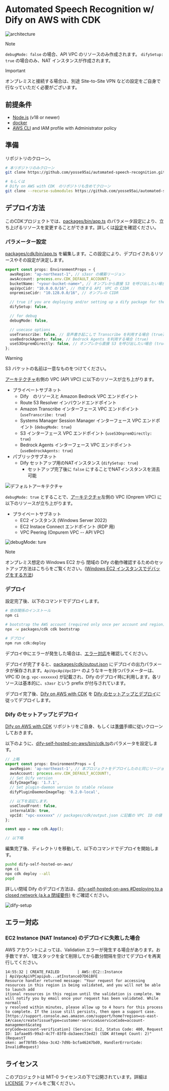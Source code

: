 # Automated Speech Recognition w/ Dify on AWS with CDK

![architecture](doc/architecture.svg)

> [!Note]
> `debugMode: false` の場合、API VPC のリソースのみ作成されます。
> `difySetup: true` の場合のみ、NAT インスタンスが作成されます。

> [!Important]
> オンプレミスと接続する場合は、別途 Site-to-Site VPN などの設定をご自身で行なっていただく必要がございます。

## 前提条件
- [Node.js](https://nodejs.org/en/download/) (v18 or newer)
- [docker](https://docs.docker.com/get-docker/)
- [AWS CLI](https://docs.aws.amazon.com/cli/latest/userguide/getting-started-install.html) and IAM profile with Administrator policy

## 準備
リポジトリのクローン。

```bash
# 本リポジトリのみクローン
git clone https://github.com/yosse95ai/automated-speech-recognition.git

# もしくは
# Dify on AWS with CDK　のリポジトリも含めてクローン
git clone --recurse-submodules https://github.com/yosse95ai/automated-speech-recognition.git
```

## デプロイ方法

このCDKプロジェクトでは、[packages/bin/app.ts](./packages/cdk/bin/app.ts) のパラメータ設定により、立ち上げるリソースを変更することができます。詳しくは[設定](#設定)を確認ください。

### パラメーター設定
[packages/cdk/bin/app.ts](packages/cdk/bin/app.ts) を編集します。この設定により、デプロイされるリソースやその設定が決定します。
```ts
export const props: EnvironmentProps = {
  awsRegion: "ap-northeast-1", // s3asr の構築リージョン
  awsAccount: process.env.CDK_DEFAULT_ACCOUNT!,
  bucketName: "<your-bucket-name>", // オンプレから直接 S3 を呼び出したい場合の指定バケット
  apiVpcCidr: "10.0.0.0/16", // 作成する API　VPC の CIDR
  onpremiseCidr: "10.128.0.0/16", // オンプレの CIDR

  // true if you are deploying and/or setting up a dify package for the first time
  difySetup: false,

  // for debug
  debugMode: false,

  // usecase options
  useTranscribe: false, // 音声書き起こしで Transcribe を利用する場合 (true)
  useBedrockAgents: false, // Bedrock Agents を利用する場合 (true)
  useS3OnpremDirectly: false, // オンプレから直接 S3 を呼び出したい場合 (true)
};
```

> [!Warning]
> S3 バケットの名前は一意なものをつけてください。

[アーキテクチャ](doc/architecture.svg)右側の VPC (API VPC) に以下のリソースが立ち上がります。

- プライベートサブネット
  - Dify　のリソースと Amazon Bedrock VPC エンドポイント
  - Route 53 Resolver インバウンドエンドポイント
  - Amazon Transcribe インターフェース VPC エンドポイント (`useTranscribe: true`)
  - Systems Manager Session Manager インターフェース VPC エンドポイント (`debugMode: true`)
  - S3 インターフェース VPC エンドポイント (`useS3OnpremDirectly: true`)
  - Bedrock Agents インターフェース VPC エンドポイント (`useBedrockAgents: true`)
- パブリックサブネット
  - Dify セットアップ用のNATインスタンス (`difySetup: true`)
    - セットアップ完了後に `false` にすることでNATインスタンスを消去可能

![デフォルトアーキテクチャ](./doc/asr-default.svg)

`debugMode: true` とすることで、[アーキテクチャ](doc/architecture.svg)左側の VPC (Onprem VPC) に以下のリソースが立ち上がります。
- プライベートサブネット
  - EC2 インスタンス (Windows Server 2022)
  - EC2 Instace Connect エンドポイント (RDP 用)
  - VPC Peering (Onpurem VPC -- API VPC)
  
![debugMode: ture](./doc/debug-true.svg)

> [!Note]
> オンプレミス想定の Windows EC2 から 閉域の Dify の動作確認するためのセットアップ方法はこちらをご覧ください。([Windows EC2 インスタンスでデバッグをする方法](doc/WindowsEC2.md))

### デプロイ
設定完了後、以下のコマンドでデプロイします。

```bash
# 依存関係のインストール
npm ci

# bootstrap the AWS account (required only once per account and region)
npx -w packages/cdk cdk bootstrap

# デプロイ
npm run cdk:deploy
```
デプロイ中にエラーが発生した場合は、[エラー対応](#エラー対応)を確認してください。

デプロイが完了すると、[packages/cdk/output.json](packages/cdk/output.json) にデプロイの出力パラメータが保存されます。`ApiVpcApiVpcID**` のようなキーを持つパラメーターは、VPC ID (e.g. `vpc-xxxxxxx`) が記載され、Dify のデプロイ時に利用します。各リソースは基本的に、`s3asr` という prefix が付与されています。

デプロイ完了後、[Dify on AWS with CDK](https://github.com/aws-samples/dify-self-hosted-on-aws) を [Dify のセットアップとデプロイ](#dify-のセットアップとデプロイ)に従ってデプロイします。


### Dify のセットアップとデプロイ
[Dify on AWS with CDK](https://github.com/aws-samples/dify-self-hosted-on-aws) リポジトリをご自身、もしくは[準備](#準備)手順に従いクローンしておきます。

以下のように、[dify-self-hosted-on-aws/bin/cdk.ts](dify-self-hosted-on-aws/bin/cdk.ts)のパラメータを設定します。

```ts
// 上略
export const props: EnvironmentProps = {
  awsRegion: 'ap-northeast-1', // 本プロジェクトをデプロイしたのと同じリージョンに変更
  awsAccount: process.env.CDK_DEFAULT_ACCOUNT!,
  // Set Dify version
  difyImageTag: '1.7.1',
  // Set plugin-daemon version to stable release
  difyPluginDaemonImageTag: '0.2.0-local',

  // 以下を追記します。
  useCloudFront: false,
  internalAlb: true,
  vpcId: "vpc-xxxxxxx" // packages/cdk/output.json に記載の VPC　ID の値
};

const app = new cdk.App();

// 以下略
```

編集完了後、ディレクトリを移動して、以下のコマンドでデプロイを開始します。

```sh
pushd dify-self-hosted-on-aws/
npm ci
npx cdk deploy --all
popd
```

詳しい閉域 Dify のデプロイ方法は、[dify-self-hosted-on-aws #Deploying to a closed network (a.k.a 閉域要件)](https://github.com/aws-samples/dify-self-hosted-on-aws?tab=readme-ov-file#deploying-to-a-closed-network-aka-%E9%96%89%E5%9F%9F%E8%A6%81%E4%BB%B6) をご確認ください。

![dify-setup](./doc/dify-setup.svg)


## エラー対応
### EC2 Instance (NAT Instance) のデプロイに失敗した場合
AWS アカウントによっては、Validation エラーが発生する場合があります。お手数ですが、1度スタックを全て削除してから数分間隔を空けてデプロイを再実行してください。

```
14:55:32 | CREATE_FAILED        | AWS::EC2::Instance                     | ApiVpcApiVPCapipub...atInstanceD7D61BFE
Resource handler returned message: "Your request for accessing resources in this region is being validated, and you will not be able to launch add
itional resources in this region until the validation is complete. We will notify you by email once your request has been validated. While normall
y resolved within minutes, please allow up to 4 hours for this process to complete. If the issue still persists, then open a support case.
[https://support.console.aws.amazon.com/support/home?region=us-east-1#/case/create?issueType=customer-service&serviceCode=account-management&categ
oryCode=account-verification] (Service: Ec2, Status Code: 400, Request ID: 1afaae05-99a3-4c7f-83f8-da3aeec73ed2) (SDK Attempt Count: 2)" (RequestT
oken: aef78f85-5dea-3c42-7d9b-bcfa46247bd0, HandlerErrorCode: InvalidRequest)
```

## ライセンス
このプロジェクトは MIT-0 ライセンスの下で公開されています。詳細は [LICENSE](./LICENSE) ファイルをご覧ください。
